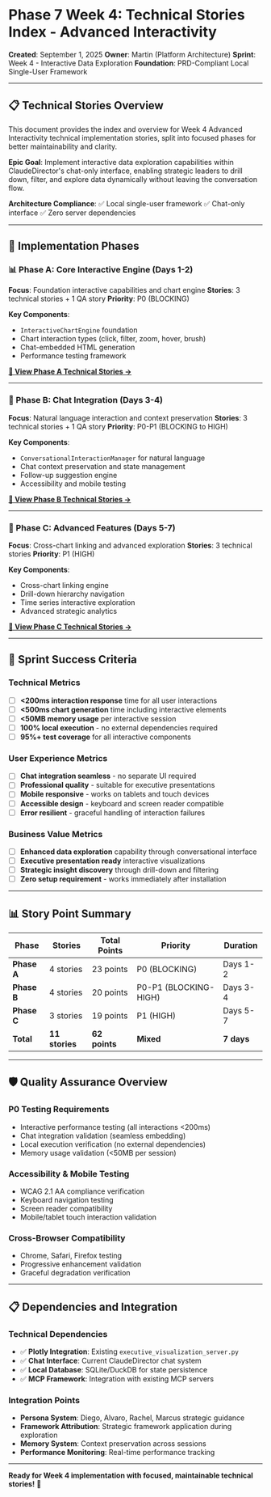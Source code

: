 # Phase 7 Week 4: Technical Stories Index - Advanced Interactivity

**Created**: September 1, 2025
**Owner**: Martin (Platform Architecture)
**Sprint**: Week 4 - Interactive Data Exploration
**Foundation**: PRD-Compliant Local Single-User Framework

---

## 📋 **Technical Stories Overview**

This document provides the index and overview for Week 4 Advanced Interactivity technical implementation stories, split into focused phases for better maintainability and clarity.

**Epic Goal**: Implement interactive data exploration capabilities within ClaudeDirector's chat-only interface, enabling strategic leaders to drill down, filter, and explore data dynamically without leaving the conversation flow.

**Architecture Compliance**: ✅ Local single-user framework ✅ Chat-only interface ✅ Zero server dependencies

---

## 🚀 **Implementation Phases**

### **📊 Phase A: Core Interactive Engine** (Days 1-2)
**Focus**: Foundation interactive capabilities and chart engine
**Stories**: 3 technical stories + 1 QA story
**Priority**: P0 (BLOCKING)

**Key Components**:
- `InteractiveChartEngine` foundation
- Chart interaction types (click, filter, zoom, hover, brush)
- Chat-embedded HTML generation
- Performance testing framework

**[📖 View Phase A Technical Stories →](PHASE7_WEEK4_TECHNICAL_STORIES_CORE.md)**

---

### **🔗 Phase B: Chat Integration** (Days 3-4)
**Focus**: Natural language interaction and context preservation
**Stories**: 3 technical stories + 1 QA story
**Priority**: P0-P1 (BLOCKING to HIGH)

**Key Components**:
- `ConversationalInteractionManager` for natural language
- Chat context preservation and state management
- Follow-up suggestion engine
- Accessibility and mobile testing

**[📖 View Phase B Technical Stories →](PHASE7_WEEK4_TECHNICAL_STORIES_CHAT.md)**

---

### **🚀 Phase C: Advanced Features** (Days 5-7)
**Focus**: Cross-chart linking and advanced exploration
**Stories**: 3 technical stories
**Priority**: P1 (HIGH)

**Key Components**:
- Cross-chart linking engine
- Drill-down hierarchy navigation
- Time series interactive exploration
- Advanced strategic analytics

**[📖 View Phase C Technical Stories →](PHASE7_WEEK4_TECHNICAL_STORIES_ADVANCED.md)**

---

## 🎯 **Sprint Success Criteria**

### **Technical Metrics**
- [ ] **<200ms interaction response** time for all user interactions
- [ ] **<500ms chart generation** time including interactive elements
- [ ] **<50MB memory usage** per interactive session
- [ ] **100% local execution** - no external dependencies required
- [ ] **95%+ test coverage** for all interactive components

### **User Experience Metrics**
- [ ] **Chat integration seamless** - no separate UI required
- [ ] **Professional quality** - suitable for executive presentations
- [ ] **Mobile responsive** - works on tablets and touch devices
- [ ] **Accessible design** - keyboard and screen reader compatible
- [ ] **Error resilient** - graceful handling of interaction failures

### **Business Value Metrics**
- [ ] **Enhanced data exploration** capability through conversational interface
- [ ] **Executive presentation ready** interactive visualizations
- [ ] **Strategic insight discovery** through drill-down and filtering
- [ ] **Zero setup requirement** - works immediately after installation

---

## 📊 **Story Point Summary**

| Phase | Stories | Total Points | Priority | Duration |
|-------|---------|--------------|----------|----------|
| **Phase A** | 4 stories | 23 points | P0 (BLOCKING) | Days 1-2 |
| **Phase B** | 4 stories | 20 points | P0-P1 (BLOCKING-HIGH) | Days 3-4 |
| **Phase C** | 3 stories | 19 points | P1 (HIGH) | Days 5-7 |
| **Total** | **11 stories** | **62 points** | **Mixed** | **7 days** |

---

## 🛡️ **Quality Assurance Overview**

### **P0 Testing Requirements**
- Interactive performance testing (all interactions <200ms)
- Chat integration validation (seamless embedding)
- Local execution verification (no external dependencies)
- Memory usage validation (<50MB per session)

### **Accessibility & Mobile Testing**
- WCAG 2.1 AA compliance verification
- Keyboard navigation testing
- Screen reader compatibility
- Mobile/tablet touch interaction validation

### **Cross-Browser Compatibility**
- Chrome, Safari, Firefox testing
- Progressive enhancement validation
- Graceful degradation verification

---

## 📋 **Dependencies and Integration**

### **Technical Dependencies**
- ✅ **Plotly Integration**: Existing `executive_visualization_server.py`
- ✅ **Chat Interface**: Current ClaudeDirector chat system
- ✅ **Local Database**: SQLite/DuckDB for state persistence
- ✅ **MCP Framework**: Integration with existing MCP servers

### **Integration Points**
- **Persona System**: Diego, Alvaro, Rachel, Marcus strategic guidance
- **Framework Attribution**: Strategic framework application during exploration
- **Memory System**: Context preservation across sessions
- **Performance Monitoring**: Real-time performance tracking

---

**Ready for Week 4 implementation with focused, maintainable technical stories!** 🚀
